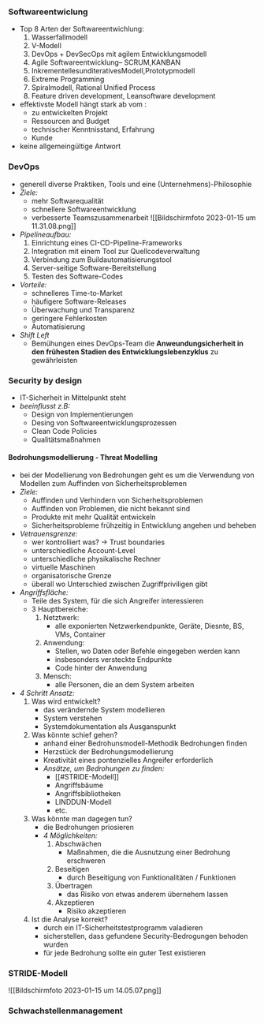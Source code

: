 ### Softwareentwiclung
- Top 8 Arten der Softwareentwichlung:
	1. Wasserfallmodell  
	2. V-Modell  
	3. DevOps + DevSecOps mit agilem Entwicklungsmodell 
	4. Agile Softwareentwicklung– SCRUM,KANBAN  
	5. InkrementellesunditerativesModell,Prototypmodell 
	6. Extreme Programming  
	7. Spiralmodell, Rational Unified Process  
	8. Feature driven development, Leansoftware development
- effektivste Modell hängt stark ab vom :
	- zu entwickelten Projekt
	- Ressourcen and Budget
	- technischer Kenntnisstand, Erfahrung
	- Kunde
- keine allgemeingültige Antwort
### DevOps
- generell diverse Praktiken, Tools und eine (Unternehmens)-Philosophie
- _Ziele:_
	- mehr Softwarequalität
	- schnellere Softwareentwicklung
	- verbesserte Teamszusammenarbeit ![[Bildschirm­foto 2023-01-15 um 11.31.08.png]]
- _Pipelineaufbau:_
	1. Einrichtung eines CI-CD-Pipeline-Frameworks
	2. Integration mit einem Tool zur Quellcodeverwaltung
	3. Verbindung zum Buildautomatisierungstool
	4. Server-seitige Software-Bereitstellung
	5. Testen des Software-Codes
- _Vorteile:_
	- schnelleres Time-to-Market
	- häufigere Software-Releases
	- Überwachung und Transparenz
	- geringere Fehlerkosten
	- Automatisierung
- _Shift Left_
	- Bemühungen eines DevOps-Team die __Anweundungsicherheit in den frühesten Stadien des Entwicklungslebenzyklus__ zu gewährleisten
	
### Security by design
- IT-Sicherheit in Mittelpunkt steht
- _beeinflusst z.B:_
	- Design von Implementierungen
	- Desing von Softwareentwicklungsprozessen
	- Clean Code Policies
	- Qualitätsmaßnahmen
#### Bedrohungsmodellierung - Threat Modelling
- bei der Modellierung von Bedrohungen geht es um die Verwendung von Modellen zum Auffinden von Sicherheitsproblemen
- _Ziele:_
	- Auffinden und Verhindern von Sicherheitsproblemen
	- Auffinden von Problemen, die nicht bekannt sind
	- Produkte mit mehr Qualität entwickeln
	- Sicherheitsprobleme frühzeitig in Entwicklung angehen und beheben
- _Vetrauensgrenze:_
	- wer kontrolliert was? -> Trust boundaries
	- unterschiedliche Account-Level
	- unterschiedliche physikalische Rechner
	- virtuelle Maschinen
	- organisatorische Grenze
	- überall wo Unterschied zwischen Zugriffpriviligen gibt
- _Angriffsfläche:_
	- Teile des System, für die sich Angreifer interessieren
	- 3 Hauptbereiche:
		1. Netztwerk:
			- alle exponierten Netzwerkendpunkte, Geräte, Diesnte, BS, VMs, Container
		2. Anwendung:
			- Stellen, wo Daten oder Befehle eingegeben werden kann
			- insbesonders versteckte Endpunkte
			- Code hinter der Anwendung
		3. Mensch:
			- alle Personen, die an dem System arbeiten
- _4 Schritt Ansatz:_
	1. Was wird entwickelt?
		- das verändernde System modellieren
		- System verstehen
		- Systemdokumentation als Ausganspunkt
	2. Was könnte schief gehen?
		- anhand einer Bedrohunsmodell-Methodik Bedrohungen finden
		- Herzstück der Bedrohungsmodellierung
		- Kreativität eines pontenzielles Angreifer erforderlich
		- _Ansätze, um Bedrohungen zu finden:_
			- [[#STRIDE-Modell]]
			- Angriffsbäume
			- Angriffsbibliotheken
			- LINDDUN-Modell 
			- etc.
	1. Was könnte man dagegen tun?
		- die Bedrohungen priosieren
		- _4 Möglichkeiten:_
			1. Abschwächen
				- Maßnahmen, die die Ausnutzung einer Bedrohung erschweren
			2. Beseitigen
				- durch Beseitigung von Funktionalitäten / Funktionen
			3. Übertragen
				 - das Risiko von etwas anderem übernehem lassen
			4. Akzeptieren
				- Risiko akzeptieren
	1. Ist die Analyse korrekt?
		- durch ein IT-Sicherheitstestprogramm valadieren
		- sicherstellen, dass gefundene Security-Bedrogungen behoden wurden
		- für jede Bedrohung sollte ein guter Test existieren


### STRIDE-Modell
![[Bildschirm­foto 2023-01-15 um 14.05.07.png]]

### Schwachstellenmanagement


